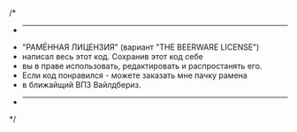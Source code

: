 /*
 * ------------------------------------------------------------
 * "РАМЁННАЯ ЛИЦЕНЗИЯ" (вариант "THE BEERWARE LICENSE")
 * <author> написал весь этот код. Сохранив этот код себе
 * вы в праве использовать, редактировать и распростанять его.
 * Если код понравился - можете заказать мне пачку рамена 
 * в ближайщий ВПЗ Вайлдбериз.
 * ------------------------------------------------------------
 */
